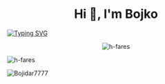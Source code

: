 <h1 align="center">Hi 👋, I'm Bojko</h1>

[![Typing SVG](https://readme-typing-svg.herokuapp.com?size=18&center=true&vCenter=true&width=420&lines=Just+Bojko+Ot+Plovdiv)](https://git.io/typing-svg)

<p align="center"> <img src="https://komarev.com/ghpvc/?username=Bojidar7777&label=Profile%20views&color=0e75b6&style=flat" alt="h-fares" /> </p>


<p><img src="https://github-readme-stats.vercel.app/api/top-langs?username=Bojidar7777&show_icons=true&theme=dark&locale=en&layout=compact" alt="h-fares" align=center/></p>


<p><img src="https://github-readme-stats.vercel.app/api?username=Bojidar7777&show_icons=true&theme=dark&locale=en" alt="Bojidar7777" align=center/></p>
